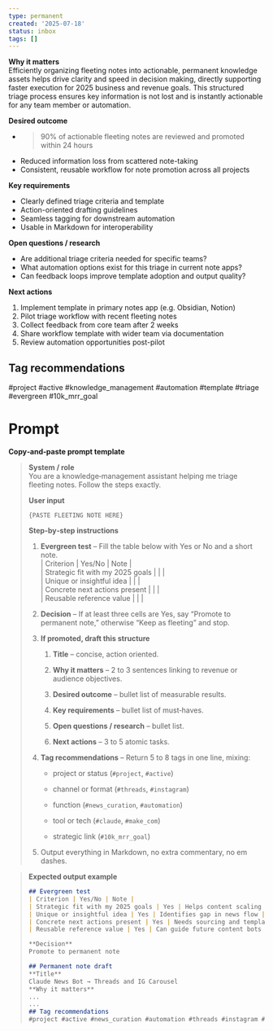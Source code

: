 ```yaml
---
type: permanent
created: '2025-07-18'
status: inbox
tags: []
---
```



**Why it matters**  
Efficiently organizing fleeting notes into actionable, permanent knowledge assets helps drive clarity and speed in decision making, directly supporting faster execution for 2025 business and revenue goals. This structured triage process ensures key information is not lost and is instantly actionable for any team member or automation.

**Desired outcome**  
- > 90% of actionable fleeting notes are reviewed and promoted within 24 hours  
- Reduced information loss from scattered note-taking  
- Consistent, reusable workflow for note promotion across all projects

**Key requirements**  
- Clearly defined triage criteria and template  
- Action-oriented drafting guidelines  
- Seamless tagging for downstream automation  
- Usable in Markdown for interoperability

**Open questions / research**  
- Are additional triage criteria needed for specific teams?  
- What automation options exist for this triage in current note apps?  
- Can feedback loops improve template adoption and output quality?

**Next actions**  
1. Implement template in primary notes app (e.g. Obsidian, Notion)  
2. Pilot triage workflow with recent fleeting notes  
3. Collect feedback from core team after 2 weeks  
4. Share workflow template with wider team via documentation  
5. Review automation opportunities post-pilot

## Tag recommendations  
#project #active #knowledge_management #automation #template #triage #evergreen #10k_mrr_goal

# Prompt
**Copy‑and‑paste prompt template**

> **System / role**  
> You are a knowledge‑management assistant helping me triage fleeting notes. Follow the steps exactly.
> 
> **User input**
> 
> ```
> {PASTE FLEETING NOTE HERE}  
> ```
> 
> **Step‑by‑step instructions**
> 
> 1. **Evergreen test** – Fill the table below with Yes or No and a short note.  
>     | Criterion | Yes/No | Note |  
>     | Strategic fit with my 2025 goals | | |  
>     | Unique or insightful idea | | |  
>     | Concrete next actions present | | |  
>     | Reusable reference value | | |
>     
> 2. **Decision** – If at least three cells are Yes, say “Promote to permanent note,” otherwise “Keep as fleeting” and stop.
>     
> 3. **If promoted, draft this structure**
>     
>     1. **Title** – concise, action oriented.
>         
>     2. **Why it matters** – 2 to 3 sentences linking to revenue or audience objectives.
>         
>     3. **Desired outcome** – bullet list of measurable results.
>         
>     4. **Key requirements** – bullet list of must‑haves.
>         
>     5. **Open questions / research** – bullet list.
>         
>     6. **Next actions** – 3 to 5 atomic tasks.
>         
> 4. **Tag recommendations** – Return 5 to 8 tags in one line, mixing:
>     
>     - project or status (`#project`, `#active`)
>         
>     - channel or format (`#threads`, `#instagram`)
>         
>     - function (`#news_curation`, `#automation`)
>         
>     - tool or tech (`#claude`, `#make_com`)
>         
>     - strategic link (`#10k_mrr_goal`)
>         
> 5. Output everything in Markdown, no extra commentary, no em dashes.
>     

> **Expected output example**
> 
> ```markdown
> ## Evergreen test  
> | Criterion | Yes/No | Note |  
> | Strategic fit with my 2025 goals | Yes | Helps content scaling for Threads |  
> | Unique or insightful idea | Yes | Identifies gap in news flow |  
> | Concrete next actions present | Yes | Needs sourcing and template work |  
> | Reusable reference value | Yes | Can guide future content bots |  
> 
> **Decision**  
> Promote to permanent note
> 
> ## Permanent note draft
> **Title**  
> Claude News Bot → Threads and IG Carousel
> **Why it matters**  
> ...
> ...
> ## Tag recommendations  
> #project #active #news_curation #automation #threads #instagram #claude
> ```